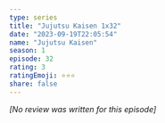 ```yaml
---
type: series
title: "Jujutsu Kaisen 1x32"
date: "2023-09-19T22:05:54"
name: "Jujutsu Kaisen"
season: 1
episode: 32
rating: 3
ratingEmoji: ⭐️⭐️⭐️
share: false
---
```


_[No review was written for this episode]_
